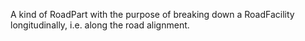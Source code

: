 ﻿A kind of RoadPart with the purpose of breaking down a RoadFacility longitudinally, i.e. along the road alignment.
